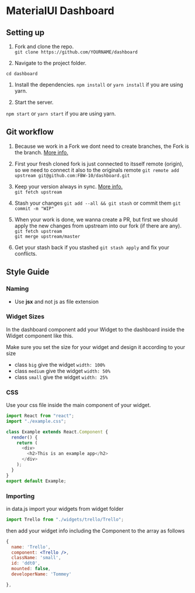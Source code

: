 # MaterialUI Dashboard

## Setting up

1. Fork and clone the repo.  
   `git clone https://github.com/YOURNAME/dashboard`

1. Navigate to the project folder.

`cd dashboard`

1. Install the dependencies.
   `npm install`
   or
   `yarn install` if you are using yarn.

1. Start the server.

`npm start`
or
`yarn start` if you are using yarn.

## Git workflow

1. Because we work in a Fork we dont need to create branches, the Fork is the branch. [More info.](https://help.github.com/en/articles/fork-a-repo)

1. First your fresh cloned fork is just connected to itsself remote (origin), so we need to connect it also to the originals remote
   `git remote add upstream git@github.com:FBW-10/dashboard.git`

1. Keep your version always in sync. [More info.](https://help.github.com/en/articles/syncing-a-fork)  
   `git fetch upstream`

1. Stash your changes
   `git add --all && git stash`
   or commit them `git commit -m "WIP"`

1. When your work is done, we wanna create a PR, but first we should apply the new changes from upstream into our fork (if there are any).  
   `git fetch upstream`  
   `git merge upstream/master`

1. Get your stash back if you stashed `git stash apply` and fix your conflicts.

## Style Guide

### Naming

- Use **jsx** and not js as file extension

### Widget Sizes

In the dashboard component add your Widget to the dashboard inside the Widget component like this.

<!-- Missing Example -->

Make sure you set the size for your widget and design it according to your size

- class `big` give the widget `width: 100%`
- class `medium` give the widget `width: 50%`
- class `small` give the widget `width: 25%`

### CSS

Use your css file inside the main component of your widget.

```javascript
import React from "react";
import "./example.css";

class Example extends React.Component {
  render() {
    return (
      <div>
        <h2>This is an example app</h2>
      </div>
    );
  }
}
export default Example;
```

### Importing

in data.js import your widgets from widget folder

```jsx
import Trello from "./widgets/trello/Trello";
```

then add your widget info including the Component to the array as follows

```jsx
{
  name: 'Trello',
  component: <Trello />,
  className: 'small',
  id: 'ddt0',
  mounted: false,
  developerName: 'Tommey'

},

```
